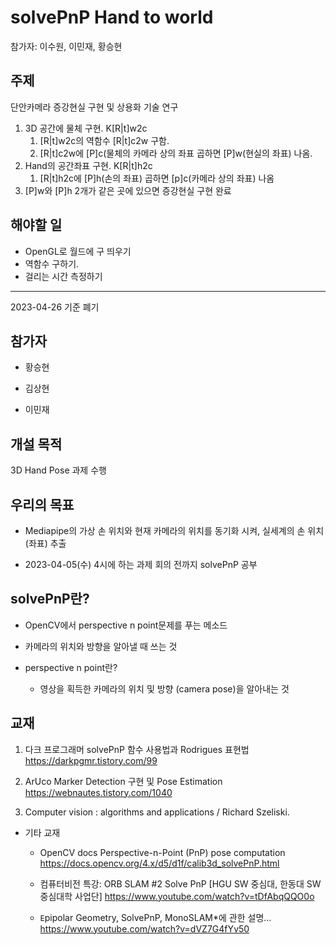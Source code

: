 # solvePnP Hand to world

참가자: 이수원, 이민재, 황승현

## 주제

단안카메라 증강현실 구현 및 상용화 기술 연구

1. 3D 공간에 물체 구현. K[R|t]w2c
   1. [R|t]w2c의 역함수 [R|t]c2w 구함.
   2. [R|t]c2w에 [P]c(물체의 카메라 상의 좌표 곱하면 [P]w(현실의 좌표) 나옴.
2. Hand의 공간좌표 구현. K[R|t]h2c
   1. [R|t]h2c에 [P]h(손의 좌표) 곱하면 [p]c(카메라 상의 좌표) 나옴
3. [P]w와 [P]h 2개가 같은 곳에 있으면 증강현실 구현 완료

## 해야할 일

- OpenGL로 월드에 구 띄우기
- 역함수 구하기.
- 걸리는 시간 측정하기



-----

2023-04-26 기준 폐기

## 참가자

- 황승현

- 김상현

- 이민재

## 개설 목적

3D Hand Pose 과제 수행

## 우리의 목표

- Mediapipe의 가상 손 위치와 현재 카메라의 위치를 동기화 시켜, 실세계의 손 위치(좌표) 추출

- 2023-04-05(수) 4시에 하는 과제 회의 전까지 solvePnP 공부

## solvePnP란?

- OpenCV에서 perspective n point문제를 푸는 메소드

- 카메라의 위치와 방향을 알아낼 때 쓰는 것

- perspective n point란?
  
  - 영상을 획득한 카메라의 위치 및 방향 (camera pose)을 알아내는 것

## 교재

1. 다크 프로그래머 solvePnP 함수 사용법과 Rodrigues 표현법
   https://darkpgmr.tistory.com/99

2. ArUco Marker Detection 구현 및 Pose Estimation
   https://webnautes.tistory.com/1040

3. Computer vision : algorithms and applications / Richard Szeliski.
- 기타 교재
  
  - OpenCV docs Perspective-n-Point (PnP) pose computation
      https://docs.opencv.org/4.x/d5/d1f/calib3d_solvePnP.html
  
  - 컴퓨터비전 특강: ORB SLAM #2 Solve PnP
      [HGU SW 중심대, 한동대 SW중심대학 사업단] https://www.youtube.com/watch?v=tDfAbqQQO0o
  
  - `E`pipolar Geometry, SolvePnP, MonoSLAM*에 관한 설명...
      https://www.youtube.com/watch?v=dVZ7G4fYv50

# 
